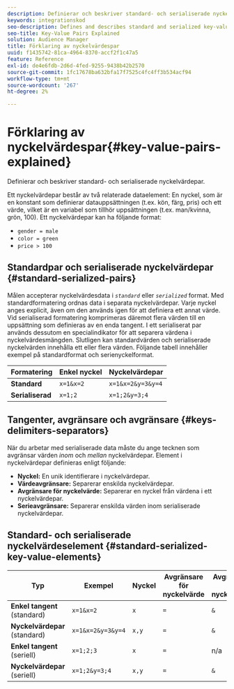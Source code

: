 ```yaml
---
description: Definierar och beskriver standard- och serialiserade nyckelvärdepar.
keywords: integrationskod
seo-description: Defines and describes standard and serialized key-value pairs.
seo-title: Key-Value Pairs Explained
solution: Audience Manager
title: Förklaring av nyckelvärdespar
uuid: f1435742-81ca-4964-8370-accf2f1c47a5
feature: Reference
exl-id: de4e6fdb-2d6d-4fed-9255-9438b42b2570
source-git-commit: 1fc17678ba632bfa17f7525c4fc4ff3b534acf94
workflow-type: tm+mt
source-wordcount: '267'
ht-degree: 2%

---
```


# Förklaring av nyckelvärdespar{#key-value-pairs-explained}

Definierar och beskriver standard- och serialiserade nyckelvärdepar.

<!-- 

c_key_value_explained.xml

 -->

Ett nyckelvärdepar består av två relaterade dataelement: En nyckel, som är en konstant som definierar datauppsättningen (t.ex. kön, färg, pris) och ett värde, vilket är en variabel som tillhör uppsättningen (t.ex. man/kvinna, grön, 100). Ett nyckelvärdepar kan ha följande format:

* `gender = male`
* `color = green`
* `price > 100`

## Standardpar och serialiserade nyckelvärdepar {#standard-serialized-pairs}

Målen accepterar nyckelvärdesdata i *`standard`* eller *`serialized`* format. Med standardformatering ordnas data i separata nyckelvärdepar. Varje nyckel anges explicit, även om den används igen för att definiera ett annat värde. Vid serialiserad formatering komprimeras däremot flera värden till en uppsättning som definieras av en enda tangent. I ett serialiserat par används dessutom en specialindikator för att separera värdena i nyckelvärdesmängden. Slutligen kan standardvärden och serialiserade nyckelvärden innehålla ett eller flera värden. Följande tabell innehåller exempel på standardformat och serienyckelformat.

| Formatering | Enkel nyckel | Nyckelvärdepar |
|---|---|---|
| **Standard** | `x=1&x=2` | `x=1&x=2&y=3&y=4` |
| **Serialiserad** | `x=1;2` | `x=1;2&y=3;4` |



## Tangenter, avgränsare och avgränsare {#keys-delimiters-separators}

När du arbetar med serialiserade data måste du ange tecknen som avgränsar värden *inom* och *mellan* nyckelvärdepar. Element i nyckelvärdepar definieras enligt följande:

* **Nyckel:** En unik identifierare i nyckelvärdepar.
* **Värdeavgränsare:** Separerar enskilda nyckelvärdepar.
* **Avgränsare för nyckelvärde:** Separerar en nyckel från värdena i ett nyckelvärdepar.
* **Serieavgränsare:** Separerar enskilda värden inom serialiserade nyckelvärdepar.

## Standard- och serialiserade nyckelvärdeselement {#standard-serialized-key-value-elements}


| Typ | Exempel | Nyckel | Avgränsare för nyckelvärde | Avgränsare för nyckelvärde | Serieavgränsare |
|---------|----------|---------|---------|----------|---------|
| **Enkel tangent** (standard) | `x=1&x=2` | `x` | `=` | `&` | n/a |
| **Nyckelvärdepar** (standard) | `x=1&x=2&y=3&y=4` | `x,y` | `=` | `&` | n/a |
| **Enkel tangent** (seriell) | `x=1;2;3` | `x` | `=` | n/a | `;` |
| **Nyckelvärdepar** (seriell) | `x=1;2&y=3;4` | `x,y` | `=` | `&` | `;` |
